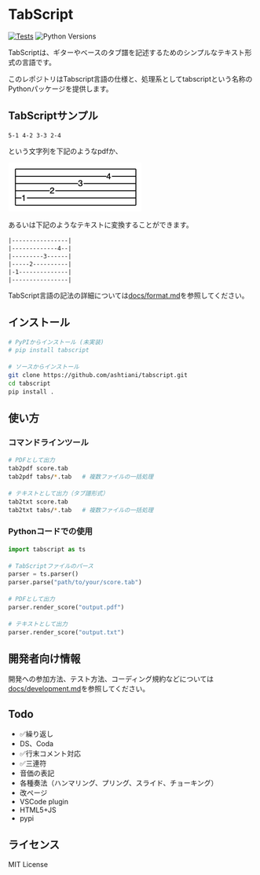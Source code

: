 # TabScript

[![Tests](https://github.com/ashitani/tabscript/actions/workflows/tests.yml/badge.svg)](https://github.com/ashitani/tabscript/actions/workflows/tests.yml)
![Python Versions](https://img.shields.io/badge/python-3.8%20%7C%203.9%20%7C%203.10%20%7C%203.11%20%7C%203.12-blue)

TabScriptは、ギターやベースのタブ譜を記述するためのシンプルなテキスト形式の言語です。

このレポジトリはTabscript言語の仕様と、処理系としてtabscriptという名称のPythonパッケージを提供します。

## TabScriptサンプル

```
5-1 4-2 3-3 2-4
```
という文字列を下記のようなpdfか、

![images/hello_world.png](images/hello_world.png)

あるいは下記のようなテキストに変換することができます。
                  
```
|----------------|
|-------------4--|
|---------3------|
|-----2----------|
|-1--------------|
|----------------|
```

TabScript言語の記法の詳細については[docs/format.md](docs/format.md)を参照してください。

## インストール

```bash
# PyPIからインストール (未実装)
# pip install tabscript

# ソースからインストール
git clone https://github.com/ashtiani/tabscript.git
cd tabscript
pip install .
```

## 使い方

### コマンドラインツール

```bash
# PDFとして出力
tab2pdf score.tab
tab2pdf tabs/*.tab   # 複数ファイルの一括処理

# テキストとして出力（タブ譜形式）
tab2txt score.tab
tab2txt tabs/*.tab   # 複数ファイルの一括処理
```

### Pythonコードでの使用

```python
import tabscript as ts

# TabScriptファイルのパース
parser = ts.parser()
parser.parse("path/to/your/score.tab")

# PDFとして出力
parser.render_score("output.pdf")

# テキストとして出力
parser.render_score("output.txt")
```


## 開発者向け情報

開発への参加方法、テスト方法、コーディング規約などについては[docs/development.md](docs/development.md)を参照してください。

## Todo
- ✅繰り返し
- DS、Coda
- ✅行末コメント対応
- ✅三連符
- 音価の表記
- 各種奏法（ハンマリング、プリング、スライド、チョーキング）
- 改ページ
- VSCode plugin
- HTML5+JS
- pypi

## ライセンス

MIT License
